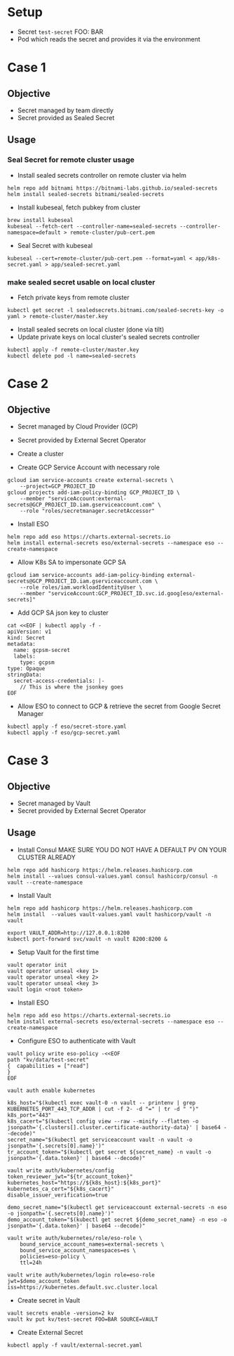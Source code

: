 # Setup
- Secret `test-secret` FOO: BAR
- Pod which reads the secret and provides it via the environment

# Case 1
## Objective
- Secret managed by team directly
- Secret provided as Sealed Secret

## Usage
### Seal Secret for remote cluster usage
- Install sealed secrets controller on remote cluster via helm
```
helm repo add bitnami https://bitnami-labs.github.io/sealed-secrets
helm install sealed-secrets bitnami/sealed-secrets
```
- Install kubeseal, fetch pubkey from cluster
```
brew install kubeseal
kubeseal --fetch-cert --controller-name=sealed-secrets --controller-namespace=default > remote-cluster/pub-cert.pem
```
- Seal Secret with kubeseal
```
kubeseal --cert=remote-cluster/pub-cert.pem --format=yaml < app/k8s-secret.yaml > app/sealed-secret.yaml
```
### make sealed secret usable on local cluster
- Fetch private keys from remote cluster
```
kubectl get secret -l sealedsecrets.bitnami.com/sealed-secrets-key -o yaml > remote-cluster/master.key
```
- Install sealed secrets on local cluster (done via tilt)
- Update private keys on local cluster's sealed secrets controller
```
kubectl apply -f remote-cluster/master.key
kubectl delete pod -l name=sealed-secrets
```

# Case 2
## Objective
- Secret managed by Cloud Provider (GCP)
- Secret provided by External Secret Operator

- Create a cluster
- Create GCP Service Account with necessary role
```
gcloud iam service-accounts create external-secrets \
    --project=GCP_PROJECT_ID
gcloud projects add-iam-policy-binding GCP_PROJECT_ID \
    --member "serviceAccount:external-secrets@GCP_PROJECT_ID.iam.gserviceaccount.com" \
    --role "roles/secretmanager.secretAccessor"
```
- Install ESO
```
helm repo add eso https://charts.external-secrets.io
helm install external-secrets eso/external-secrets --namespace eso --create-namespace
```
- Allow K8s SA to impersonate GCP SA
```
gcloud iam service-accounts add-iam-policy-binding external-secrets@GCP_PROJECT_ID.iam.gserviceaccount.com \
    --role roles/iam.workloadIdentityUser \
    --member "serviceAccount:GCP_PROJECT_ID.svc.id.goog[eso/external-secrets]"
```
- Add GCP SA json key to cluster
```
cat <<EOF | kubectl apply -f -
apiVersion: v1
kind: Secret
metadata:
  name: gcpsm-secret
  labels:
    type: gcpsm
type: Opaque
stringData:
  secret-access-credentials: |-
    // This is where the jsonkey goes
EOF
```
- Allow ESO to connect to GCP & retrieve the secret from Google Secret Manager
```
kubectl apply -f eso/secret-store.yaml
kubectl apply -f eso/gcp-secret.yaml
```

# Case 3
## Objective
- Secret managed by Vault
- Secret provided by External Secret Operator

## Usage
- Install Consul
MAKE SURE YOU DO NOT HAVE A DEFAULT PV ON YOUR CLUSTER ALREADY
```
helm repo add hashicorp https://helm.releases.hashicorp.com
helm install --values consul-values.yaml consul hashicorp/consul -n vault --create-namespace
```
- Install Vault
```
helm repo add hashicorp https://helm.releases.hashicorp.com
helm install  --values vault-values.yaml vault hashicorp/vault -n vault

export VAULT_ADDR=http://127.0.0.1:8200
kubectl port-forward svc/vault -n vault 8200:8200 &
```

- Setup Vault for the first time
```
vault operator init
vault operator unseal <key 1>
vault operator unseal <key 2>
vault operator unseal <key 3>
vault login <root token>
```

- Install ESO
```
helm repo add eso https://charts.external-secrets.io
helm install external-secrets eso/external-secrets --namespace eso --create-namespace
``` 

- Configure ESO to authenticate with Vault
```
vault policy write eso-policy -<<EOF     
path "kv/data/test-secret"                                                  
{  capabilities = ["read"]                
}                         
EOF
```
```
vault auth enable kubernetes

k8s_host="$(kubectl exec vault-0 -n vault -- printenv | grep KUBERNETES_PORT_443_TCP_ADDR | cut -f 2- -d "=" | tr -d " ")"
k8s_port="443"            
k8s_cacert="$(kubectl config view --raw --minify --flatten -o jsonpath='{.clusters[].cluster.certificate-authority-data}' | base64 --decode)"
secret_name="$(kubectl get serviceaccount vault -n vault -o jsonpath='{.secrets[0].name}')"
tr_account_token="$(kubectl get secret ${secret_name} -n vault -o jsonpath='{.data.token}' | base64 --decode)"

vault write auth/kubernetes/config token_reviewer_jwt="${tr_account_token}" kubernetes_host="https://${k8s_host}:${k8s_port}" kubernetes_ca_cert="${k8s_cacert}" 
disable_issuer_verification=true
```
```
demo_secret_name="$(kubectl get serviceaccount external-secrets -n eso -o jsonpath='{.secrets[0].name}')"
demo_account_token="$(kubectl get secret ${demo_secret_name} -n eso -o jsonpath='{.data.token}' | base64 --decode)"                  

vault write auth/kubernetes/role/eso-role \
    bound_service_account_names=external-secrets \
    bound_service_account_namespaces=es \
    policies=eso-policy \
    ttl=24h

vault write auth/kubernetes/login role=eso-role jwt=$demo_account_token iss=https://kubernetes.default.svc.cluster.local
```

- Create secret in Vault
```
vault secrets enable -version=2 kv
vault kv put kv/test-secret FOO=BAR SOURCE=VAULT
```
- Create External Secret
```
kubectl apply -f vault/external-secret.yaml
```
